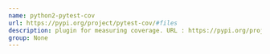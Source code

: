 ```yaml
---
name: python2-pytest-cov
url: https://pypi.org/project/pytest-cov/#files
description: plugin for measuring coverage. URL : https://pypi.org/project/pytest-cov/#files Groups : None
group: None
---
```

